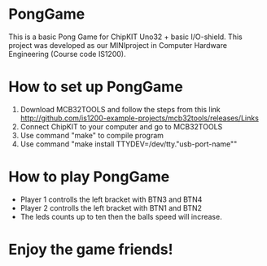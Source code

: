 # PongGame
This is a basic Pong Game for ChipKIT Uno32 + basic I/O-shield. This project was developed as our MINIproject in Computer Hardware Engineering (Course code IS1200).

# How to set up PongGame
1. Download MCB32TOOLS and follow the steps from this link http://github.com/is1200-example-projects/mcb32tools/releases/Links 
2. Connect ChipKIT to your computer and go to MCB32TOOLS
3. Use command "make" to compile program 
4. Use command "make install TTYDEV=/dev/tty."usb-port-name""


# How to play PongGame
- Player 1 controlls the left bracket with BTN3 and BTN4
- Player 2 controlls the left bracket with BTN1 and BTN2
- The leds counts up to ten then the balls speed will increase. 


# Enjoy the game friends!




